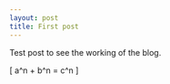 ```yaml
---
layout: post
title: First post
---
```


Test post to see the working of the blog.

\[
a^n + b^n = c^n
\]
